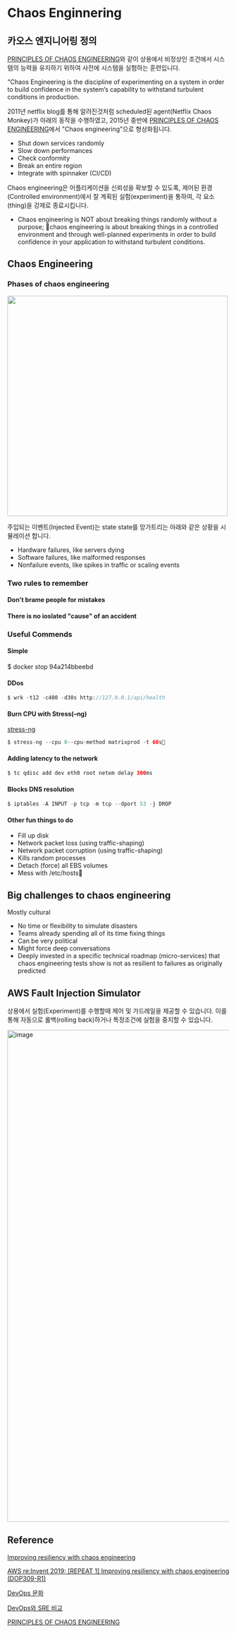 # Chaos Enginnering

## 카오스 엔지니어링 정의

[PRINCIPLES OF CHAOS ENGINEERING](https://principlesofchaos.org/)와 같이 상용에서 비정상인 조건에서 시스템의 능력을 유지하기 위하여 사전에 시스템을 실험하는 훈련입니다. 

"Chaos Engineering is the discipline of experimenting on a system in order to build confidence in the system’s capability to withstand turbulent conditions in production.

2011년 netflix blog를 통해 알려진것처럼 scheduled된 agent(Netflix Chaos Monkey)가 아래의 동작을 수행하였고, 2015년 중반에 [PRINCIPLES OF CHAOS ENGINEERING](https://principlesofchaos.org/)에서 "Chaos engineering"으로 형상화됩니다. 

- Shut down services randomly
- Slow down performances
- Check conformity 
- Break an entire region
- Integrate with spinnaker (CI/CD)


Chaos engineering은 어플리케이션을 신뢰성을 확보할 수 있도록, 제어된 환경(Controlled environment)에서 잘 계획된 실험(experiment)을 통하여, 각 요소(thing)을 강제로 종료시킵니다.

- Chaos engineering is NOT about breaking things randomly without a purpose; chaos engineering is about breaking things in a controlled environment and through well-planned experiments in order to build confidence in your application to withstand turbulent conditions.

<!--
## Prerequisites to chaos engineering

### Software 
- Certificate expiration
- Memory leaks
- Licenses
- Versioning

### Infrastructure
- Redundancy (multi-AZ)
- Self-healing
- Isolation (bulkheads)
- Infrastructure as code

### Application
- Timeouts
- Retries w/backoff
- Exception handling
- Circuit breakers
- Load shedding

### Operations
- Human operators
- Monitoring and observability
- Incident response
- Measure, measure, measure
-->



## Chaos Engineering

### Phases of chaos engineering


<img src="https://user-images.githubusercontent.com/52392004/204069568-45be3593-0e77-416f-a63e-c78b52ba3948.png" width="500">

주입되는 이벤트(Injected Event)는 state state를 망가트리는 아래와 같은 상황을 시뮬레이션 합니다. 

- Hardware failures, like servers dying
- Software failures, like malformed responses
- Nonfailure events, like spikes in traffic or scaling events

### Two rules to remember

#### Don't brame people for mistakes

#### There is no ioslated "cause" of an accident



### Useful Commends

#### Simple 

$ docker stop 94a214bbeebd

#### DDos

```java
$ wrk -t12 -c400 -d30s http://127.0.0.1/api/health
```

#### Burn CPU with Stress(–ng)

[stress-ng](https://wiki.ubuntu.com/Kernel/Reference/stress-ng)

```java
$ stress-ng --cpu 0--cpu-method matrixprod -t 60s
```

#### Adding latency to the network

```java
$ tc qdisc add dev eth0 root netem delay 300ms
```

#### Blocks DNS resolution

```java
$ iptables -A INPUT -p tcp -m tcp --dport 53 -j DROP
```

#### Other fun things to do
- Fill up disk
- Network packet loss (using traffic-shaping)
- Network packet corruption (using traffic-shaping)
- Kills random processes
- Detach (force) all EBS volumes
- Mess with /etc/hosts


## Big challenges to chaos engineering

Mostly cultural  

- No time or flexibility to simulate disasters
- Teams already spending all of its time fixing things
- Can be very political
- Might force deep conversations
- Deeply invested in a specific technical roadmap (micro-services) that chaos engineering tests show is not as resilient to failures as originally predicted



## AWS Fault Injection Simulator

상용에서 실험(Experiment)를 수행할때 제어 및 가드레일을 제공할 수 있습니다. 이를 통해 자동으로 롤백(rolling back)하거나 특정조건에 실험을 중지할 수 있습니다. 

<img width="1116" alt="image" src="https://user-images.githubusercontent.com/52392004/204071973-2261fe87-2f72-45fc-8210-e5b5d6fbec63.png">


## Reference

[Improving resiliency with chaos engineering](https://disaster-recovery.workshop.aws/en/intro/concepts/chaos-engineering.html)

[AWS re:Invent 2019: [REPEAT 1] Improving resiliency with chaos engineering (DOP309-R1)](https://www.youtube.com/watch?v=ztiPjey2rfY)

[DevOps 문화](https://www.redhat.com/ko/topics/devops)

[DevOps와 SRE 비교](https://www.redhat.com/ko/topics/devops/what-is-sre)

[PRINCIPLES OF CHAOS ENGINEERING](https://principlesofchaos.org/)
